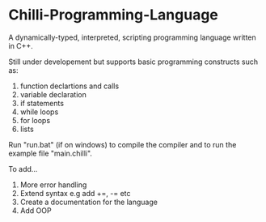# Chilli-Programming-Language

A dynamically-typed, interpreted, scripting programming language written in C++.

Still under developement but supports basic programming constructs such as:
1. function declartions and calls
2. variable declaration
3. if statements
4. while loops
5. for loops
6. lists

Run "run.bat" (if on windows) to compile the compiler and to run the example file "main.chilli".


To add...

1. More error handling
2. Extend syntax e.g add +=, -= etc
3. Create a documentation for the language
4. Add OOP
